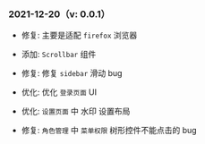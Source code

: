 ### 2021-12-20（v: 0.0.1）

- 修复: 主要是适配 `firefox` 浏览器

- 添加: `Scrollbar` 组件

- 修复: 修复 `sidebar` 滑动 bug

- 优化: 优化 `登录页面` UI

- 优化: `设置页面` 中 水印 设置布局

- 修复: `角色管理` 中 `菜单权限` 树形控件不能点击的 bug

